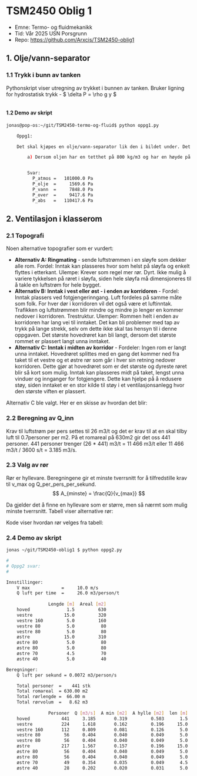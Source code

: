 
# TSM2450 Oblig 1

* Emne: Termo- og fluidmekanikk
* Tid: Vår 2025 USN Porsgrunn
* Repo: https://github.com/Arxcis/TSM2450-oblig1

## 1. Olje/vann-separator

### 1.1 Trykk i bunn av tanken

Pythonskript viser utregning av trykket i bunnen av tanken. Bruker ligning for hydrostatisk trykk - $ \delta P = \rho g y $

```py

```

#### 1.2 Demo av skript
```bash
jonas@pop-os:~/git/TSM2450-termo-og-fluid$ python oppg1.py

    Oppg1:

    Det skal kjøpes en olje/vann-separator lik den i bildet under. Det blå er vann (i bunn) og det beige er olje. Fra nær bunn går det ett rør oppover til å se nivået i tanken.

        a) Dersom oljen har en tetthet på 800 kg/m3 og har en høyde på 20cm, hva er da trykket i bunn av tanken om trykket i gassen i toppen er atmosfærisk?


        Svar:
          P_atmos =   101000.0 Pa
          P_olje  =     1569.6 Pa
          P_vann  =     7848.0 Pa
          P_over  =     9417.6 Pa
          P_abs   =   110417.6 Pa
```

## 2. Ventilasjon i klasserom

### 2.1 Topografi

Noen alternative topografier som er vurdert:
* **Alternativ A: Ringmating** - sende luftstrømmen i en sløyfe som dekker alle rom. Fordel: Inntak kan plasseres hvor som helst på sløyfa og enkelt flyttes i etterkant. Ulempe: Krever som regel mer rør. Dyrt. Ikke mulig å variere tykkelsen på røret i sløyfa, siden hele sløyfa må dimensjoneres til å takle en luftstrøm for hele bygget.
* **Alternativ B: Inntak i vest eller øst - i enden av korridoren** - Fordel: Inntak plassers ved fotgjengerinngang. Luft fordeles på samme måte som folk. For hver dør i korridoren vil det også være et luftinntak. Trafikken og luftstrømmen blir mindre og mindre jo lenger en kommer nedover i korridoren. Trestruktur. Ulemper: Rommen helt i enden av korridoren har lang vei til inntaket. Det kan bli problemer med tap av trykk på lange strekk, selv om dette ikke skal tas hensyn til i denne oppgaven. Det største hovedrøret kan bli langt, dersom det største rommet er plassert langt unna inntaket.
* **Alternativ C: Inntak i midten av korridor** - Fordeler: Ingen rom er langt unna inntaket. Hovedrøret splittes med en gang det kommer ned fra taket til et vestre og et østre rør som går i hver sin retning nedover korridoren. Dette gjør at hovedrøret som er det største og dyreste røret blir så kort som mulig. Inntak kan plasseres midt på taket, lengst unna vinduer og innganger for fotgjengere. Dette kan hjelpe på å redusere støy, siden inntaket er en stor kilde til støy i et ventilasjonsanlegg hvor den største viften er plassert.


Alternativ C ble valgt. Her er en skisse av hvordan det blir:

<legg inn skisse her>

### 2.2 Beregning av Q_inn

Krav til luftstrøm per pers settes til 26 m3/t og det er krav til at en skal tilby luft til 0.7personer per m2. På et romareal på 630m2 gir det oss 441 personer. 441 personer trenger (26 * 441) m3/t = 11 466 m3/t eller 11 466 m3/t / 3600 s/t = 3.185 m3/s.

### 2.3 Valg av rør

Rør er hyllevare. Beregningene gir et minste tverrsnitt for å tilfredstille krav til v_max og Q_per_pers_per_sekund. 
$$
 A_{minste} =  \frac{Q}{v_{max}}
$$

Da gjelder det å finne en hyllevare som er større, men så nærmt som mulig minste tverrsnitt. Tabell viser alternative rør:

<sett inn tabell>

Kode viser hvordan rør velges fra tabell:

<sett inn kode>

### 2.4 Demo av skript
```bash
jonas ~/git/TSM2450-oblig1 $ python oppg2.py

#
# Oppg2 svar:
#

Innstillinger:
    V max            =     10.0 m/s
    Q luft per time  =     26.0 m3/person/t
    
                Lengde [m]  Areal [m2]
    hoved              1.5         630
    vestre            15.0         320
    vestre 160         5.0         160
    vestre 80          5.0          80
    vestre 80          5.0          80
    østre             15.0         310
    østre 80           5.0          80
    østre 80           5.0          80
    østre 70           4.5          70
    østre 40           5.0          40

Beregninger:
    Q luft per sekund = 0.0072 m3/person/s

    Total personer  =    441 stk
    Total romareal  = 630.00 m2
    Total rørlengde =  66.00 m
    Total rørvolum  =   8.62 m3
        
                Personer  Q [m3/s]  A min [m2]  A hylle [m2]  len [m]  volum [m3]  v hylle [m/s]
    hoved            441     3.185       0.319         0.503      1.5       0.754          6.332
    vestre           224     1.618       0.162         0.196     15.0       2.940          8.254
    vestre 160       112     0.809       0.081         0.126      5.0       0.630          6.420
    vestre 80         56     0.404       0.040         0.049      5.0       0.245          8.254
    vestre 80         56     0.404       0.040         0.049      5.0       0.245          8.254
    østre            217     1.567       0.157         0.196     15.0       2.940          7.996
    østre 80          56     0.404       0.040         0.049      5.0       0.245          8.254
    østre 80          56     0.404       0.040         0.049      5.0       0.245          8.254
    østre 70          49     0.354       0.035         0.049      4.5       0.221          7.222
    østre 40          28     0.202       0.020         0.031      5.0       0.155          6.523
```
